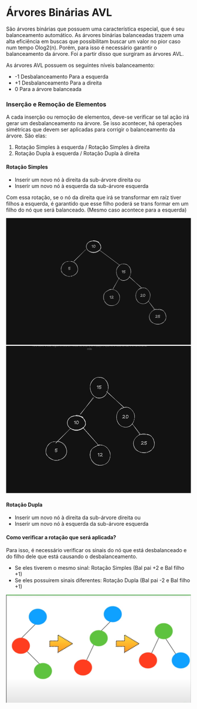 # Árvores Binárias AVL

São árvores binárias que possuem uma característica especial, que é seu balanceamento automático. As árvores binárias balanceadas trazem uma alta eficiência em buscas que possibilitam buscar um valor no pior caso num tempo Olog2(n). Porém, para isso é necessário garantir o balanceamento da árvore. Foi a partir disso que surgiram as árvores AVL.

As árvores AVL possuem os seguintes níveis balanceamento:
- -1 Desbalanceamento Para a esquerda
- +1 Desbalanceamento Para a direita
- 0 Para a árvore balanceada

### Inserção e Remoção de Elementos

A cada inserção ou remoção de elementos, deve-se verificar se tal ação irá gerar um desbalanceamento na árvore. Se isso acontecer, há operações simétricas que devem ser aplicadas para corrigir o balanceamento da árvore. São elas:
1. Rotação Simples à esquerda / Rotação Simples à direita
2. Rotação Dupla à esquerda / Rotação Dupla à direita

#### Rotação Simples
- Inserir um novo nó à direita da sub-árvore direita ou
- Inserir um novo nó à esquerda da sub-árvore esquerda

Com essa rotação, se o nó da direita que irá se transformar em raíz tiver filhos a esquerda, é garantido que esse filho poderá se trans formar em um filho do nó que será balanceado. (Mesmo caso acontece para a esquerda)

![alt text](tree-01.png)
![alt text](tree-02.png)

#### Rotação Dupla
- Inserir um novo nó à direita da sub-árvore direita ou
- Inserir um novo nó à esquerda da sub-árvore esquerda

#### Como verificar a rotação que será aplicada?
Para isso, é necessário verificar os sinais do nó que está desbalanceado e do filho dele que está causando o desbalanceamento.
- Se eles tiverem o mesmo sinal: Rotação Simples (Bal pai +2 e Bal filho +1)
- Se eles possuirem sinais diferentes: Rotação Dupla (Bal pai -2 e Bal filho +1)



![Rotação Dupla](rotation.png)